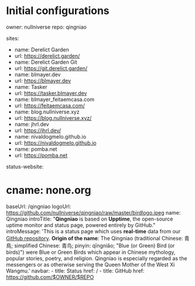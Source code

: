 # Initial configurations 
owner: nullniverse 
repo: qingniao 

sites:
  - name: Derelict Garden
  - url: https://derelict.garden/
  - name: Derelict Garden Git
  - url: https://git.derelict.garden/
  - name: blmayer.dev
  - url: https://blmayer.dev
  - name: Tasker
  - url: https://tasker.blmayer.dev
  - name: blmayer_feitaemcasa.com
  - url: https://feitaemcasa.com/
  - name: blog.nullniverse.xyz
  - url: https://blog.nullniverse.xyz/
  - name: jhrl.dev
  - url: https://jhrl.dev/
  - name: nivaldogmelo.github.io
  - url: https://nivaldogmelo.github.io
  - name: pomba.net
  - url: https://pomba.net


status-website:
  # cname: none.org
  baseUrl: /qingniao
  logoUrl: https://github.com/nullniverse/qingniao/raw/master/birdlogo.jpeg
  name: Qingniao
  introTitle: "**Qingniao** is based on **Upptime**, the open-source uptime monitor and status page, powered entirely by GitHub."
  introMessage: 'This is a status page which uses **real-time** data from our [GitHub repository](https://github.com/nullniverse/qingniao). **Origin of the name**: The Qingniao (traditional Chinese: 青鳥; simplified Chinese: 青鸟; pinyin: qīngniǎo; "Blue (or Green) Bird (or birds)") were Blue or Green Birds which appear in Chinese mythology, popular stories, poetry, and religion. Qingniao is especially regarded as the messengers or as otherwise serving the Queen Mother of the West Xi Wangmu.'
  navbar:
    - title: Status
      href: /
    - title: GitHub
      href: https://github.com/$OWNER/$REPO
